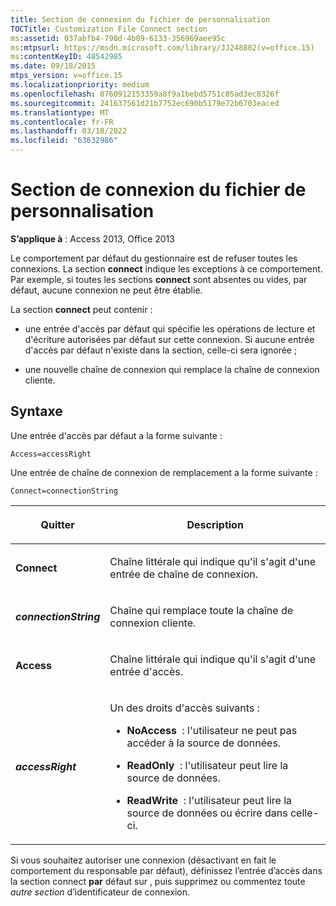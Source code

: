 ```yaml
---
title: Section de connexion du fichier de personnalisation
TOCTitle: Customization File Connect section
ms:assetid: 037abfb4-798d-4b09-6133-356969aee95c
ms:mtpsurl: https://msdn.microsoft.com/library/JJ248802(v=office.15)
ms:contentKeyID: 48542985
ms.date: 09/18/2015
mtps_version: v=office.15
ms.localizationpriority: medium
ms.openlocfilehash: 0760912153359a8f9a1bebd5751c05ad3ec8326f
ms.sourcegitcommit: 241637561d21b7752ec690b5179e72b6703eaced
ms.translationtype: MT
ms.contentlocale: fr-FR
ms.lasthandoff: 03/18/2022
ms.locfileid: "63632986"
---
```

# <a name="customization-file-connect-section"></a>Section de connexion du fichier de personnalisation

**S’applique à** : Access 2013, Office 2013

Le comportement par défaut du gestionnaire est de refuser toutes les connexions. La section **connect** indique les exceptions à ce comportement. Par exemple, si toutes les sections **connect** sont absentes ou vides, par défaut, aucune connexion ne peut être établie.

La section **connect** peut contenir :

- une entrée d'accès par défaut qui spécifie les opérations de lecture et d'écriture autorisées par défaut sur cette connexion. Si aucune entrée d'accès par défaut n'existe dans la section, celle-ci sera ignorée ;

- une nouvelle chaîne de connexion qui remplace la chaîne de connexion cliente.

## <a name="syntax"></a>Syntaxe

Une entrée d'accès par défaut a la forme suivante :

`Access=accessRight`

Une entrée de chaîne de connexion de remplacement a la forme suivante :

`Connect=connectionString`

<table>
<colgroup>
<col />
<col />
</colgroup>
<thead>
<tr class="header">
<th><p>Quitter</p></th>
<th><p>Description</p></th>
</tr>
</thead>
<tbody>
<tr class="odd">
<td><p><strong>Connect</strong></p></td>
<td><p>Chaîne littérale qui indique qu'il s'agit d'une entrée de chaîne de connexion.</p></td>
</tr>
<tr class="even">
<td><p><strong><em>connectionString</em></strong></p></td>
<td><p>Chaîne qui remplace toute la chaîne de connexion cliente.</p></td>
</tr>
<tr class="odd">
<td><p><strong>Access</strong></p></td>
<td><p>Chaîne littérale qui indique qu'il s'agit d'une entrée d'accès.</p></td>
</tr>
<tr class="even">
<td><p><strong><em>accessRight</em></strong></p></td>
<td><p>Un des droits d'accès suivants :</p>
<p></p>
<ul>
<li><p><strong>NoAccess</strong>  : l'utilisateur ne peut pas accéder à la source de données.</p></li>
<li><p><strong>ReadOnly</strong>  : l'utilisateur peut lire la source de données.</p></li>
<li><p><strong>ReadWrite</strong>  : l'utilisateur peut lire la source de données ou écrire dans celle-ci.</p></li>
</ul>
<p></p></td>
</tr>
</tbody>
</table>


Si vous souhaitez autoriser une connexion (désactivant en fait le comportement du responsable par défaut), définissez l’entrée d’accès dans la section connect **par** défaut sur , puis  supprimez ou commentez toute *autre section* d’identificateur de connexion.

